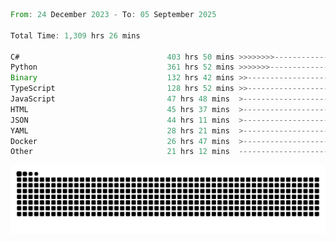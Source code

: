 <!--START_SECTION:waka-->

```rust
From: 24 December 2023 - To: 05 September 2025

Total Time: 1,309 hrs 26 mins

C#                                 403 hrs 50 mins >>>>>>>>-----------------   30.35 %
Python                             361 hrs 52 mins >>>>>>>------------------   27.20 %
Binary                             132 hrs 42 mins >>-----------------------   09.97 %
TypeScript                         128 hrs 52 mins >>-----------------------   09.69 %
JavaScript                         47 hrs 48 mins  >------------------------   03.59 %
HTML                               45 hrs 37 mins  >------------------------   03.43 %
JSON                               44 hrs 11 mins  >------------------------   03.32 %
YAML                               28 hrs 21 mins  >------------------------   02.13 %
Docker                             26 hrs 47 mins  >------------------------   02.01 %
Other                              21 hrs 12 mins  -------------------------   01.59 %
```

<!--END_SECTION:waka-->


<picture>
  <source media="(prefers-color-scheme: dark)" srcset="https://raw.githubusercontent.com/jeerawut97/jeerawut97/output/github-contribution-grid-snake.svg">
  <img alt="github contribution grid snake animation" src="https://raw.githubusercontent.com/jeerawut97/jeerawut97/output/github-contribution-grid-snake.svg">
</picture>
